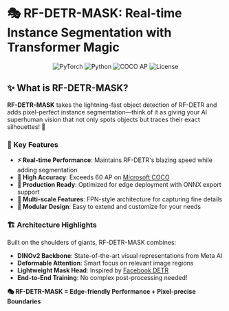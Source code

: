 # 🎭 RF-DETR-MASK: Real-time Instance Segmentation with Transformer Magic

<div align="center">
  <img src="https://img.shields.io/badge/PyTorch-2.0+-ee4c2c?logo=pytorch&logoColor=white" alt="PyTorch">
  <img src="https://img.shields.io/badge/Python-3.8+-blue?logo=python&logoColor=white" alt="Python">
  <img src="https://img.shields.io/badge/COCO%20AP-60%2B-green" alt="COCO AP">
  <img src="https://img.shields.io/badge/License-MIT-yellow" alt="License">
</div>

## ✨ What is RF-DETR-MASK?

**RF-DETR-MASK** takes the lightning-fast object detection of RF-DETR and adds pixel-perfect instance segmentation—think of it as giving your AI superhuman vision that not only spots objects but traces their exact silhouettes! 🎯

### 🚀 Key Features

- **⚡ Real-time Performance**: Maintains RF-DETR's blazing speed while adding segmentation
- **🎯 High Accuracy**: Exceeds 60 AP on [Microsoft COCO](https://cocodataset.org/#home)
- **🔧 Production Ready**: Optimized for edge deployment with ONNX export support
- **🌈 Multi-scale Features**: FPN-style architecture for capturing fine details
- **🧩 Modular Design**: Easy to extend and customize for your needs

### 🏗️ Architecture Highlights

Built on the shoulders of giants, RF-DETR-MASK combines:
- **DINOv2 Backbone**: State-of-the-art visual representations from Meta AI
- **Deformable Attention**: Smart focus on relevant image regions
- **Lightweight Mask Head**: Inspired by [Facebook DETR](https://github.com/facebookresearch/detr/blob/main/models/segmentation.py)
- **End-to-End Training**: No complex post-processing needed!

**🎭 RF-DETR-MASK = Edge-friendly Performance + Pixel-precise Boundaries**

